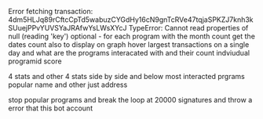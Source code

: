Error fetching transaction: 4dm5HLJq89rCftcCpTd5wabuzCYGdHy16cN9gnTcRVe47tqjaSPKZJ7knh3kSUuejPPvYUVSYaJRAfwYsLWsXYcJ TypeError: Cannot read properties of null (reading 'key')
optional - for each program with the month count get the dates count also to display on graph hover
largest transactions on a single day and what are the programs interacated with and their count
indviudual programid score

4 stats and other 4 stats side by side
and below most interacted prgrams
popular name and other just address

stop popular programs
and break the loop at 20000 signatures and throw a error that this bot account